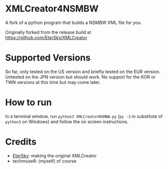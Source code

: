 # XMLCreator4NSMBW
A fork of a python program that builds a NSMBW XML file for you.

Originally forked from the release build at https://github.com/EterSky/XMLCreator

# Supported Versions
So far, only tested on the US version and briefly tested on the EUR version. Untested on the JPN version but should work. No support for the KOR or TWN versions at this time but may come later.

# How to run

In a terminal window, run `python3 XMLCreatorNSMBW.py` (`py -3` in substitute of `python3` on Windows) and follow the on screen instructions.

# Credits
- [EterSky](https://github.com/EterSky): making the original XMLCreator
- techmuse8: (myself) of course
